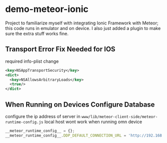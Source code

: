 # demo-meteor-ionic 

Project to familiarize myself with integrating Ionic Framework with Meteor; this code runs in emulator and on device.
I also just added a plugin to make sure the extra stuff works fine.

## Transport Error Fix Needed for IOS

required info-plist change

```XML
<key>NSAppTransportSecurity</key>
<dict>
  <key>NSAllowsArbitraryLoads</key>
  <true/>
</dict>
```

## When Running on Devices Configure Database

configure the ip address of server in `www/lib/meteor-client-side/meteor-runtime-config.js` local host wont work when running omn device

```Javascript
__meteor_runtime_config__ = {};
__meteor_runtime_config__.DDP_DEFAULT_CONNECTION_URL = 'http://192.168.1.5:3000';
```


